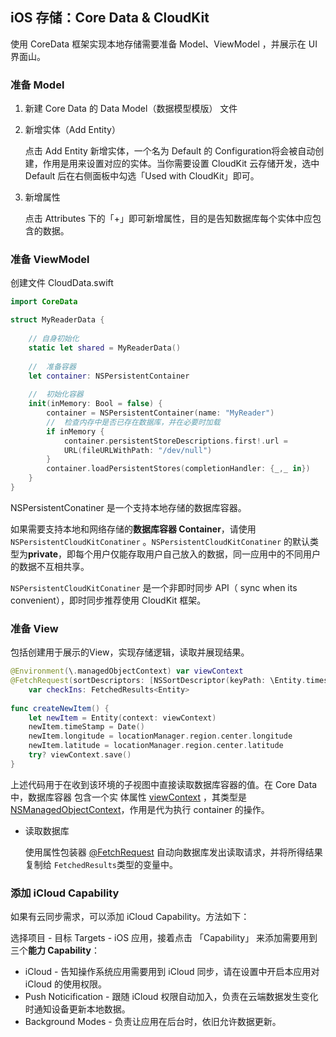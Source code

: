 ## iOS 存储：Core Data & CloudKit

使用 CoreData 框架实现本地存储需要准备 Model、ViewModel ，并展示在 UI 界面山。

### 准备 Model

1. 新建 Core Data 的 Data Model（数据模型模版） 文件

2. 新增实体（Add Entity）

   点击 Add Entity 新增实体，一个名为 Default 的 Configuration将会被自动创建，作用是用来设置对应的实体。当你需要设置 CloudKit 云存储开发，选中 Default 后在右侧面板中勾选「Used with CloudKit」即可。

3. 新增属性

   点击 Attributes 下的「+」即可新增属性，目的是告知数据库每个实体中应包含的数据。



### 准备 ViewModel

创建文件 CloudData.swift

```swift
import CoreData

struct MyReaderData {
    
    // 自身初始化
    static let shared = MyReaderData()		
    
    //	准备容器
    let container: NSPersistentContainer
    
    //	初始化容器
    init(inMemory: Bool = false) {
        container = NSPersistentContainer(name: "MyReader")
        //  检查内存中是否已存在数据库，并在必要时加载
        if inMemory {
            container.persistentStoreDescriptions.first!.url = 		
            URL(fileURLWithPath: "/dev/null")
        }
        container.loadPersistentStores(completionHandler: {_,_ in})
    }
}
```

NSPersistentConatiner 是一个支持本地存储的数据库容器。

如果需要支持本地和网络存储的**数据库容器 Container**，请使用`NSPersistentCloudKitConatiner` 。`NSPersistentCloudKitConatiner` 的默认类型为**private**，即每个用户仅能存取用户自己放入的数据，同一应用中的不同用户的数据不互相共享。

`NSPersistentCloudKitConatiner` 是一个非即时同步 API（ sync when its convenient），即时同步推荐使用 CloudKit 框架。

 

### 准备 View

包括创建用于展示的View，实现存储逻辑，读取并展现结果。

```swift
@Environment(\.managedObjectContext) var viewContext
@FetchRequest(sortDescriptors: [NSSortDescriptor(keyPath: \Entity.timestamp, ascending: false)], animation: .default)
    var checkIns: FetchedResults<Entity>
    
func createNewItem() {
    let newItem = Entity(context: viewContext)
    newItem.timeStamp = Date()
    newItem.longitude = locationManager.region.center.longitude
    newItem.latitude = locationManager.region.center.latitude
    try? viewContext.save()
}
```

上述代码用于在收到该环境的子视图中直接读取数据库容器的值。在 Core Data 中，数据库容器  包含一个实	体属性 [viewContext](http://s://developer.apple.com/documentation/coredata/nspersistentcontainer/1640622-viewcontext) ，其类型是[NSManagedObjectContext](https://developer.apple.com/documentation/coredata/nsmanagedobjectcontext)，作用是代为执行 container 的操作。

- 读取数据库

  使用属性包装器 [@FetchRequest](https://developer.apple.com/documentation/swiftui/fetchrequest) 自动向数据库发出读取请求，并将所得结果复制给 `FetchedResults`类型的变量中。

### 添加 iCloud Capability

如果有云同步需求，可以添加 iCloud Capability。方法如下：

选择项目 - 目标 Targets - iOS 应用，接着点击 「Capability」 来添加需要用到三个**能力 Capability**：

-  iCloud - 告知操作系统应用需要用到 iCloud 同步，请在设置中开启本应用对 iCloud 的使用权限。
- Push Noticification - 跟随 iCloud 权限自动加入，负责在云端数据发生变化时通知设备更新本地数据。
- Background Modes - 负责让应用在后台时，依旧允许数据更新。